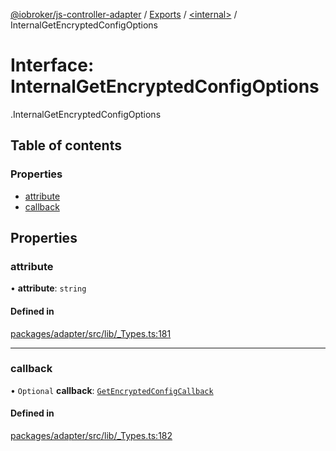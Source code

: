 [@iobroker/js-controller-adapter](../README.md) / [Exports](../modules.md) / [<internal\>](../modules/internal_.md) / InternalGetEncryptedConfigOptions

# Interface: InternalGetEncryptedConfigOptions

[<internal>](../modules/internal_.md).InternalGetEncryptedConfigOptions

## Table of contents

### Properties

- [attribute](internal_.InternalGetEncryptedConfigOptions.md#attribute)
- [callback](internal_.InternalGetEncryptedConfigOptions.md#callback)

## Properties

### attribute

• **attribute**: `string`

#### Defined in

[packages/adapter/src/lib/_Types.ts:181](https://github.com/ioBroker/ioBroker.js-controller/blob/0c5e79f5/packages/adapter/src/lib/_Types.ts#L181)

___

### callback

• `Optional` **callback**: [`GetEncryptedConfigCallback`](../modules/internal_.md#getencryptedconfigcallback)

#### Defined in

[packages/adapter/src/lib/_Types.ts:182](https://github.com/ioBroker/ioBroker.js-controller/blob/0c5e79f5/packages/adapter/src/lib/_Types.ts#L182)
